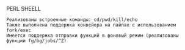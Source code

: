PERL SHEELL

    Реализованы встроенные команды: cd/pwd/kill/echo
    Также выполнена поддержка конвейера на пайпах с использованием fork/exec
    Имеется поддержка отправки функций в фоновый режим (реализованы функции fg/bg/jobs/^Z)

